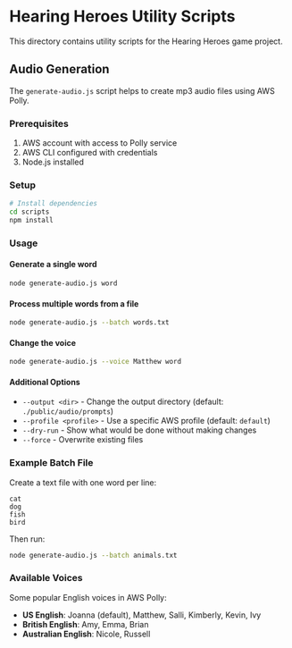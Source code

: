 # Hearing Heroes Utility Scripts

This directory contains utility scripts for the Hearing Heroes game project.

## Audio Generation

The `generate-audio.js` script helps to create mp3 audio files using AWS Polly.

### Prerequisites

1. AWS account with access to Polly service
2. AWS CLI configured with credentials
3. Node.js installed

### Setup

```bash
# Install dependencies
cd scripts
npm install
```

### Usage

#### Generate a single word

```bash
node generate-audio.js word
```

#### Process multiple words from a file

```bash
node generate-audio.js --batch words.txt
```

#### Change the voice

```bash
node generate-audio.js --voice Matthew word
```

#### Additional Options

- `--output <dir>` - Change the output directory (default: `./public/audio/prompts`)
- `--profile <profile>` - Use a specific AWS profile (default: `default`)
- `--dry-run` - Show what would be done without making changes
- `--force` - Overwrite existing files

### Example Batch File

Create a text file with one word per line:

```
cat
dog
fish
bird
```

Then run:

```bash
node generate-audio.js --batch animals.txt
```

### Available Voices

Some popular English voices in AWS Polly:

- **US English**: Joanna (default), Matthew, Salli, Kimberly, Kevin, Ivy
- **British English**: Amy, Emma, Brian
- **Australian English**: Nicole, Russell